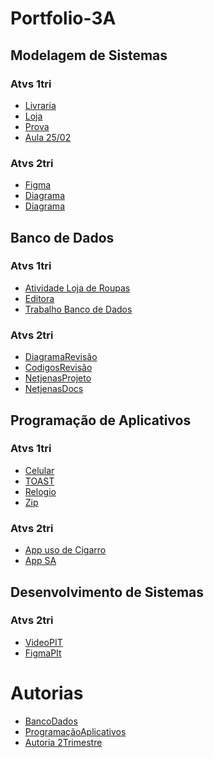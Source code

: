 # Portfolio-3A

## Modelagem de Sistemas
### Atvs 1tri

- [Livraria](Modelagem%20de%20Sistemas/AtvsDiagrama/IMG-20220218-WA0017.jpg)
- [Loja](Modelagem%20de%20Sistemas/AtvsDiagrama/Lojinhaaa.drawio.png)
- [Prova](Modelagem%20de%20Sistemas/AtvsDiagrama/Untitled%20Diagram.drawio.png)
- [Aula 25/02](Modelagem%20de%20Sistemas/AtvsDiagrama/carro_plataforma_motor.drawio.png)

### Atvs 2tri

- [Figma](Modelagem%20de%20Sistemas/AtvsDiagrama/Aula12-05)
- [Diagrama](Modelagem%20de%20Sistemas/AtvsDiagrama/Untitled%20Diagram.drawio.png)
- [Diagrama](Modelagem%20de%20Sistemas/AtvsDiagrama/atvdd%20diagrama%20-%20jogos%20vorazes%20(1).jpg)


## Banco de Dados 
### Atvs 1tri

- [Atividade Loja de Roupas](Banco%20de%20Dados/Atvs/Atividade%20Loja%20de%20Roupas)
- [Editora](Banco%20de%20Dados/Atvs/Captura%20de%20Tela%20(3).png)
- [Trabalho Banco de Dados](Banco%20de%20Dados/Atvs/Trabalho%20Banco%20de%20Dados)

### Atvs 2tri 

- [DiagramaRevisão](Banco%20de%20Dados/Atvs/revisao%20diagrama.drawio.png)
- [CodigosRevisão](Banco%20de%20Dados/Atvs/Revisão)
- [NetjenasProjeto](Banco%20de%20Dados/Atvs/NETJEANS.zip)
- [NetjenasDocs](Banco%20de%20Dados/Atvs/NetJeans%20(1).pdf)

## Programação de Aplicativos
### Atvs 1tri

- [Celular](Programação%20de%20Aplicativos/Atvs/Captura%20de%20Tela%20(1).png)
- [TOAST](Programação%20de%20Aplicativos/Atvs/Captura%20de%20Tela%20(2).jpg)
- [Relogio](Programação%20de%20Aplicativos/Atvs/Relógio.zip)
- [Zip](Programação%20de%20Aplicativos/Atvs/zip.zip)

### Atvs 2tri

- [App uso de Cigarro](Programação%20de%20Aplicativos/Atvs/Resgistra_Smoke%20(1).zip)
- [App SA](Programação%20de%20Aplicativos/Atvs/VocacionalSA%20(2).zip)

## Desenvolvimento de Sistemas 
### Atvs 2tri

- [VideoPIT](DesenvolvimentoSistemas/pitch1.mp4)
- [FigmaPIt](DesenvolvimentoSistemas/Untitled.pdf)

# Autorias
- [BancoDados](Banco%20de%20Dados/Atvs/AutoriaResumo.sql)
- [ProgramaçãoAplicativos]()
- [Autoria 2Trimestre](Portfolio-3A/blob/main/Autoria.sql)
